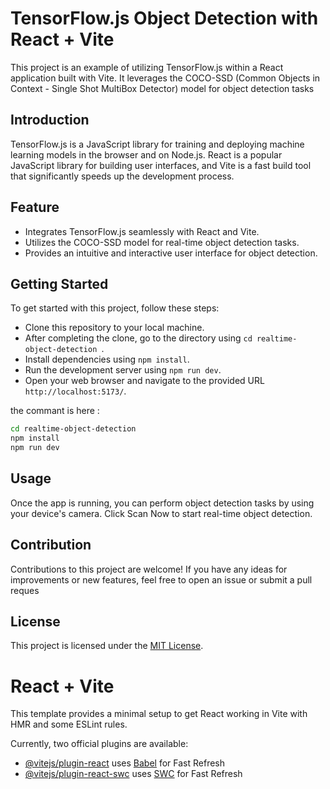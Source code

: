 # TensorFlow.js Object Detection with React + Vite

This project is an example of utilizing TensorFlow.js within a React application built with Vite. It leverages the COCO-SSD (Common Objects in Context - Single Shot MultiBox Detector) model for object detection tasks

## Introduction

TensorFlow.js is a JavaScript library for training and deploying machine learning models in the browser and on Node.js. React is a popular JavaScript library for building user interfaces, and Vite is a fast build tool that significantly speeds up the development process.

## Feature

- Integrates TensorFlow.js seamlessly with React and Vite.
- Utilizes the COCO-SSD model for real-time object detection tasks.
- Provides an intuitive and interactive user interface for object detection.

## Getting Started

To get started with this project, follow these steps:

- Clone this repository to your local machine.
- After completing the clone, go to the directory using `cd realtime-object-detection `.
- Install dependencies using `npm install`.
- Run the development server using `npm run dev`.
- Open your web browser and navigate to the provided URL `http://localhost:5173/`.

the commant is here :
```sh
cd realtime-object-detection
npm install
npm run dev
```
## Usage

Once the app is running, you can perform object detection tasks by using your device's camera. Click Scan Now to start real-time object detection.

## Contribution

Contributions to this project are welcome! If you have any ideas for improvements or new features, feel free to open an issue or submit a pull reques

## License
 This project is licensed under the [MIT License](https://en.wikipedia.org/wiki/MIT_License).


# React + Vite

This template provides a minimal setup to get React working in Vite with HMR and some ESLint rules.

Currently, two official plugins are available:

- [@vitejs/plugin-react](https://github.com/vitejs/vite-plugin-react/blob/main/packages/plugin-react/README.md) uses [Babel](https://babeljs.io/) for Fast Refresh
- [@vitejs/plugin-react-swc](https://github.com/vitejs/vite-plugin-react-swc) uses [SWC](https://swc.rs/) for Fast Refresh
